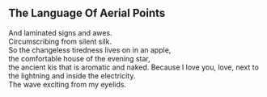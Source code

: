 The Language Of Aerial Points
-----------------------------
And laminated signs and awes.  
Circumscribing from silent silk.  
So the changeless tiredness lives on in an apple,  
the comfortable house of the evening star,  
the ancient kis that is aromatic and naked. Because I love you, love, next to the lightning and inside the electricity.  
The wave exciting from my eyelids.  
